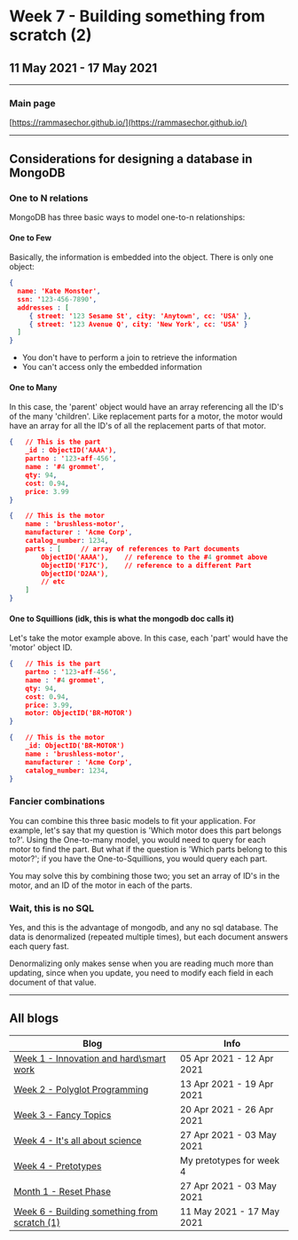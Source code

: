 # Week 7 - Building something from scratch (2)

## 11 May 2021 - 17 May 2021

---

### Main page

[https://rammasechor.github.io/](https://rammasechor.github.io/)

---

## Considerations for designing a database in MongoDB

### One to N relations

MongoDB has three basic ways to model one-to-n relationships:

#### One to Few

Basically, the information is embedded into the object. There is only one object:

```` json
{
  name: 'Kate Monster',
  ssn: '123-456-7890',
  addresses : [
     { street: '123 Sesame St', city: 'Anytown', cc: 'USA' },
     { street: '123 Avenue Q', city: 'New York', cc: 'USA' }
  ]
}
````

- You don't have to perform a join to retrieve the information
- You can't access only the embedded information

#### One to Many

In this case, the 'parent' object would have an array referencing all the ID's of the many 'children'. Like replacement parts for a motor, the motor would have an array for all the ID's of all the replacement parts of that motor.

```` json
{   // This is the part
    _id : ObjectID('AAAA'),
    partno : '123-aff-456',
    name : '#4 grommet',
    qty: 94,
    cost: 0.94,
    price: 3.99
}

{   // This is the motor
    name : 'brushless-motor',
    manufacturer : 'Acme Corp',
    catalog_number: 1234,
    parts : [     // array of references to Part documents
        ObjectID('AAAA'),    // reference to the #4 grommet above
        ObjectID('F17C'),    // reference to a different Part
        ObjectID('D2AA'),
        // etc
    ]
}
````

#### One to Squillions (idk, this is what the mongodb doc calls it)

Let's take the motor example above. In this case, each 'part' would have the 'motor' object ID.

```` json
{   // This is the part
    partno : '123-aff-456',
    name : '#4 grommet',
    qty: 94,
    cost: 0.94,
    price: 3.99,
    motor: ObjectID('BR-MOTOR')
}

{   // This is the motor
    _id: ObjectID('BR-MOTOR')
    name : 'brushless-motor',
    manufacturer : 'Acme Corp',
    catalog_number: 1234,
}
````

### Fancier combinations

You can combine this three basic models to fit your application. For example, let's say that my question is 'Which motor does this part belongs to?'. Using the One-to-many model, you would need to query for each motor to find the part. But what if the question is 'Which parts belong to this motor?'; if you have the One-to-Squillions, you would query each part.

You may solve this by combining those two; you set an array of ID's in the motor, and an ID of the motor in each of the parts.

### Wait, this is no SQL

Yes, and this is the advantage of mongodb, and any no sql database. The data is denormalized (repeated multiple times), but each document answers each query fast.

Denormalizing only makes sense when you are reading much more than updating, since when you update, you need to modify each field in each document of that value.

---

## All blogs

| Blog | Info |
| --- | --- |
| [Week 1 - Innovation and hard\smart work](/Week_Pages/Week1_April.md) | 05 Apr 2021 - 12 Apr 2021 |
| [Week 2 - Polyglot Programming](/Week_Pages/Week2_April.md) | 13 Apr 2021 - 19 Apr 2021 |
| [Week 3 - Fancy Topics](/Week_Pages/Week3_April.md) | 20 Apr 2021 - 26 Apr 2021 |
| [Week 4 - It's all about science](/Week_Pages/Week4_April.md) | 27 Apr 2021 - 03 May 2021 |
| [Week 4 - Pretotypes](/Pretotypes/Pretotypes_April2021.md) | My pretotypes for week 4 |
| [Month 1 - Reset Phase](/Month_Pages/Month1_April.md) | 27 Apr 2021 - 03 May 2021 |
| [Week 6 - Building something from scratch (1)](/Week_Pages/Week6_May.md) | 11 May 2021 - 17 May 2021 |
